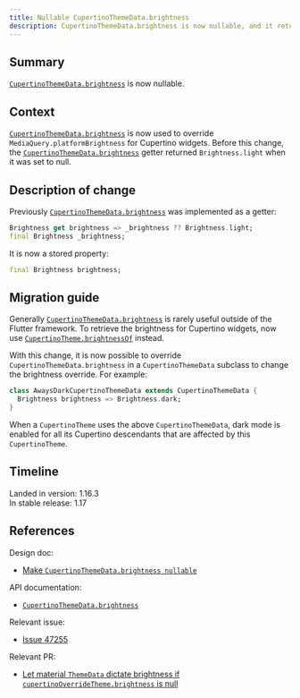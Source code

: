 ```yaml
---
title: Nullable CupertinoThemeData.brightness
description: CupertinoThemeData.brightness is now nullable, and it returns the value specified by the user (defaults to null) as is.
---
```


## Summary
[`CupertinoThemeData.brightness`] is now nullable.

## Context

[`CupertinoThemeData.brightness`][] is now used to
override `MediaQuery.platformBrightness` for Cupertino widgets.
Before this change, the [`CupertinoThemeData.brightness`][]
getter returned `Brightness.light` when it was set to null.

## Description of change

Previously [`CupertinoThemeData.brightness`][]
was implemented as a getter:

<!-- skip -->
```dart
Brightness get brightness => _brightness ?? Brightness.light;
final Brightness _brightness;
```

It is now a stored property:

<!-- skip -->
```dart
final Brightness brightness;
```

## Migration guide

Generally [`CupertinoThemeData.brightness`][]
is rarely useful outside of the Flutter framework.
To retrieve the brightness for Cupertino widgets,
now use [`CupertinoTheme.brightnessOf`][] instead.

With this change, it is now possible to override
`CupertinoThemeData.brightness` in a `CupertinoThemeData`
subclass to change the brightness override. For example:

<!-- skip -->
```dart
class AwaysDarkCupertinoThemeData extends CupertinoThemeData {
  Brightness brightness => Brightness.dark;
}
```

When a `CupertinoTheme` uses the above `CupertinoThemeData`,
dark mode is enabled for all its Cupertino descendants
that are affected by this `CupertinoTheme`.


## Timeline

Landed in version: 1.16.3<br>
In stable release: 1.17

## References

Design doc:
* [Make `CupertinoThemeData.brightness nullable`][]

API documentation:
* [`CupertinoThemeData.brightness`][]

Relevant issue:
* [Issue 47255][]

Relevant PR:
* [Let material `ThemeData` dictate brightness if `cupertinoOverrideTheme.brightness` is null][]


[`CupertinoTheme.brightnessOf`]: {{site.api}}/flutter/cupertino/CupertinoTheme/brightnessOf.html
[`CupertinoThemeData.brightness`]: {{site.api}}/flutter/cupertino/CupertinoThemeData/brightness.html
[Issue 47255]: {{site.repo.flutter}}/issues/47255
[Let material `ThemeData` dictate brightness if `cupertinoOverrideTheme.brightness` is null]: {{site.repo.flutter}}/pull/47249
[Make `CupertinoThemeData.brightness nullable`]: /go/nullable-cupertinothemedata-brightness
